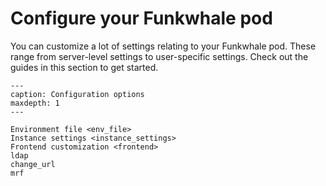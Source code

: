# Configure your Funkwhale pod

You can customize a lot of settings relating to your Funkwhale pod. These range from server-level settings to user-specific settings. Check out the guides in this section to get started.

```{toctree}
---
caption: Configuration options
maxdepth: 1
---

Environment file <env_file>
Instance settings <instance_settings>
Frontend customization <frontend>
ldap
change_url
mrf

```
